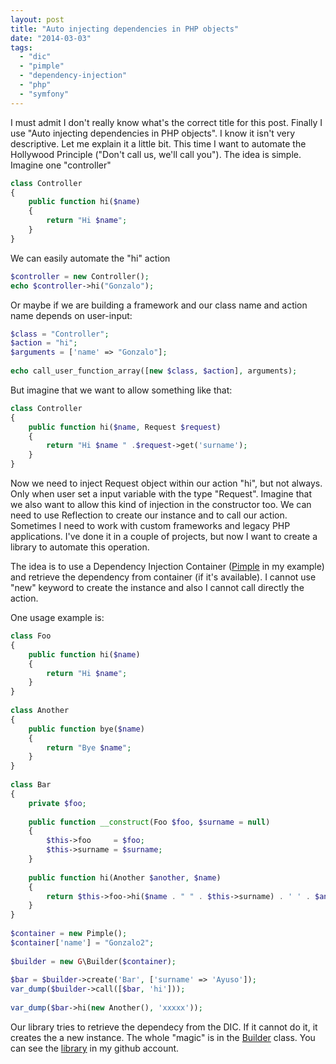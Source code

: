 ```yaml
---
layout: post
title: "Auto injecting dependencies in PHP objects"
date: "2014-03-03"
tags: 
  - "dic"
  - "pimple"
  - "dependency-injection"
  - "php"
  - "symfony"
---
```


I must admit I don't really know what's the correct title for this post. Finally I use "Auto injecting dependencies in PHP objects". I know it isn't very descriptive. Let me explain it a little bit. This time I want to automate the Hollywood Principle ("Don't call us, we'll call you"). The idea is simple. Imagine one "controller"

```php
class Controller
{
    public function hi($name)
    {
        return "Hi $name";
    }
}
```

We can easily automate the "hi" action

```php
$controller = new Controller();
echo $controller->hi("Gonzalo");
```

Or maybe if we are building a framework and our class name and action name depends on user-input: 

```php
$class = "Controller";
$action = "hi";
$arguments = ['name' => "Gonzalo"];
 
echo call_user_function_array([new $class, $action], arguments);
```

But imagine that we want to allow something like that:

```php
class Controller
{
    public function hi($name, Request $request)
    {
        return "Hi $name " .$request->get('surname');
    }
}
```

Now we need to inject Request object within our action "hi", but not always. Only when user set a input variable with the type "Request". Imagine that we also want to allow this kind of injection in the constructor too. We can need to use Reflection to create our instance and to call our action. Sometimes I need to work with custom frameworks and legacy PHP applications. I've done it in a couple of projects, but now I want to create a library to automate this operation.

The idea is to use a Dependency Injection Container ([Pimple](http://pimple.sensiolabs.org/) in my example) and retrieve the dependency from container (if it's available). I cannot use "new" keyword to create the instance and also I cannot call directly the action.

One usage example is: 

```php
class Foo
{
    public function hi($name)
    {
        return "Hi $name";
    }
}
 
class Another
{
    public function bye($name)
    {
        return "Bye $name";
    }
}
 
class Bar
{
    private $foo;
 
    public function __construct(Foo $foo, $surname = null)
    {
        $this->foo     = $foo;
        $this->surname = $surname;
    }
 
    public function hi(Another $another, $name)
    {
        return $this->foo->hi($name . " " . $this->surname) . ' ' . $another->bye($name);
    }
}
 
$container = new Pimple();
$container['name'] = "Gonzalo2";
 
$builder = new G\Builder($container);
 
$bar = $builder->create('Bar', ['surname' => 'Ayuso']);
var_dump($builder->call([$bar, 'hi']));
 
var_dump($bar->hi(new Another(), 'xxxxx'));
```

Our library tries to retrieve the dependecy from the DIC. If it cannot do it, it creates the a new instance. The whole "magic" is in the [Builder](https://github.com/gonzalo123/new/blob/master/src/G/Builder.php) class. You can see the [library](https://github.com/gonzalo123/new) in my github account.
